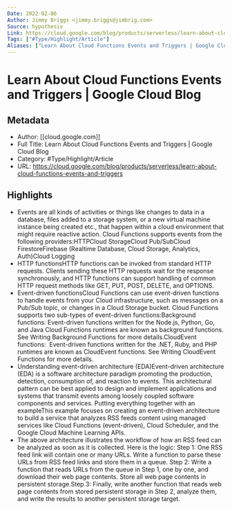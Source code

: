 ```yaml
---
Date: 2022-02-06
Author: Jimmy Briggs <jimmy.briggs@jimbrig.com>
Source: hypothesis
Link: https://cloud.google.com/blog/products/serverless/learn-about-cloud-functions-events-and-triggers
Tags: ["#Type/Highlight/Article"]
Aliases: ["Learn About Cloud Functions Events and Triggers | Google Cloud Blog", "Learn About Cloud Functions Events and Triggers | Google Cloud Blog"]
---
```

# Learn About Cloud Functions Events and Triggers | Google Cloud Blog

## Metadata
- Author: [[cloud.google.com]]
- Full Title: Learn About Cloud Functions Events and Triggers | Google Cloud Blog
- Category: #Type/Highlight/Article
- URL: https://cloud.google.com/blog/products/serverless/learn-about-cloud-functions-events-and-triggers

## Highlights
- Events are all kinds of activities or things like changes to data in a database, files added to a storage system, or a new virtual machine instance being created etc., that happen within a cloud environment that might require reactive action. Cloud Functions supports events from the following providers:HTTPCloud StorageCloud Pub/SubCloud FirestoreFirebase (Realtime Database, Cloud Storage, Analytics, Auth)Cloud Logging
- HTTP functionsHTTP functions can be invoked from standard HTTP requests. Clients sending these HTTP requests wait for the response synchronously, and HTTP functions can support handling of common HTTP request methods like GET, PUT, POST, DELETE, and OPTIONS.
- Event-driven functionsCloud Functions can use event-driven functions to handle events from your Cloud infrastructure, such as messages on a Pub/Sub topic, or changes in a Cloud Storage bucket. Cloud Functions supports two sub-types of event-driven functions:Background functions: Event-driven functions written for the Node.js, Python, Go, and Java Cloud Functions runtimes are known as background functions. See Writing Background Functions for more details.CloudEvent functions:  Event-driven functions written for the .NET, Ruby, and PHP runtimes are known as CloudEvent functions. See Writing CloudEvent Functions for more details.
- Understanding event-driven architecture (EDA)Event-driven architecture (EDA) is a software architecture paradigm promoting the production, detection, consumption of, and reaction to events. This architectural pattern can be best applied to design and implement applications and systems that transmit events among loosely coupled software components and services. Putting everything together with an exampleThis example focuses on creating an event-driven architecture to build a service that analyzes RSS feeds content using managed services like Cloud Functions (event-driven), Cloud Scheduler, and the Google Cloud Machine Learning APIs.
- The above architecture illustrates the workflow of how an RSS feed can be analyzed as soon as it is collected. Here is the logic: Step 1: One RSS feed link will contain one or many URLs. Write a function to parse these URLs from RSS feed links and store them in a queue. Step 2: Write a function that reads URLs from the queue in Step 1, one by one, and download their web page contents. Store all web page contents in persistent storage.Step 3: Finally, write another function that reads web page contents from stored persistent storage in Step 2, analyze them, and write the results to another persistent storage target.
